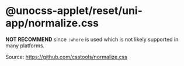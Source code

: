 # @unocss-applet/reset/uni-app/normalize.css

**NOT RECOMMEND** since `:where` is used which is not likely supported in many platforms.

Source: <https://github.com/csstools/normalize.css>
